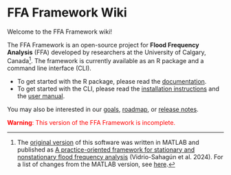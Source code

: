 # FFA Framework Wiki

Welcome to the FFA Framework wiki!

The FFA Framework is an open-source project for **Flood Frequency Analysis** (FFA) developed by researchers at the University of Calgary, Canada[^1].
The framework is currently available as an R package and a command line interface (CLI).

- To get started with the R package, please read the [documentation](r-documentation.pdf).
- To get started with the CLI, please read the [installation instructions](cli-installation.md) and the [user manual](cli-manual.md).

You may also be interested in our [goals](goals.md), [roadmap](roadmap.md), or [release notes](changelog.md).

<div style="color: red;"><b>Warning</b>: This version of the FFA Framework is incomplete.</div> 

[^1]: The [original version](https://zenodo.org/records/8012096) of this software was written in MATLAB and published as [A practice-oriented framework for stationary and nonstationary flood frequency analysis](https://doi.org/10.1016/j.envsoft.2024.105940) (Vidrio-Sahagún et al. 2024). For a list of changes from the MATLAB version, see [here](matlab.md).
